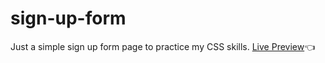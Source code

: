 # sign-up-form

Just a simple sign up form page to practice my CSS skills.
[Live Preview](https://aelmi03.github.io/sign-up-form/):point_left:
